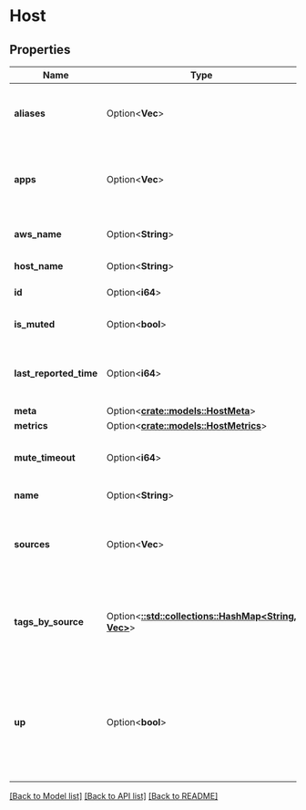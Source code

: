 # Host

## Properties

Name | Type | Description | Notes
------------ | ------------- | ------------- | -------------
**aliases** | Option<**Vec<String>**> | Host aliases collected by Datadog. | [optional]
**apps** | Option<**Vec<String>**> | The Datadog integrations reporting metrics for the host. | [optional]
**aws_name** | Option<**String**> | AWS name of your host. | [optional]
**host_name** | Option<**String**> | The host name. | [optional]
**id** | Option<**i64**> | The host ID. | [optional]
**is_muted** | Option<**bool**> | If a host is muted or unmuted. | [optional]
**last_reported_time** | Option<**i64**> | Last time the host reported a metric data point. | [optional]
**meta** | Option<[**crate::models::HostMeta**](Host_meta.md)> |  | [optional]
**metrics** | Option<[**crate::models::HostMetrics**](Host_metrics.md)> |  | [optional]
**mute_timeout** | Option<**i64**> | Timeout of the mute applied to your host. | [optional]
**name** | Option<**String**> | The host name. | [optional]
**sources** | Option<**Vec<String>**> | Source or cloud provider associated with your host. | [optional]
**tags_by_source** | Option<[**::std::collections::HashMap<String, Vec<String>>**](array.md)> | List of tags for each source (AWS, Datadog Agent, Chef..). | [optional]
**up** | Option<**bool**> | Displays UP when the expected metrics are received and displays `???` if no metrics are received. | [optional]

[[Back to Model list]](../README.md#documentation-for-models) [[Back to API list]](../README.md#documentation-for-api-endpoints) [[Back to README]](../README.md)


